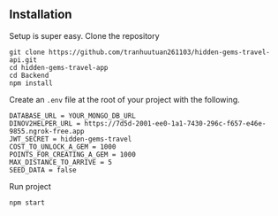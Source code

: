 ## Installation

Setup is super easy. Clone the repository

```shell script
git clone https://github.com/tranhuutuan261103/hidden-gems-travel-api.git
cd hidden-gems-travel-app
cd Backend
npm install
```

Create an ``.env`` file at the root of your project with the following.  


```dotenv
DATABASE_URL = YOUR_MONGO_DB_URL
DINOV2HELPER_URL = https://7d5d-2001-ee0-1a1-7430-296c-f657-e46e-9855.ngrok-free.app
JWT_SECRET = hidden-gems-travel
COST_TO_UNLOCK_A_GEM = 1000
POINTS_FOR_CREATING_A_GEM = 1000
MAX_DISTANCE_TO_ARRIVE = 5
SEED_DATA = false
```

Run project

```shell script
npm start
```
